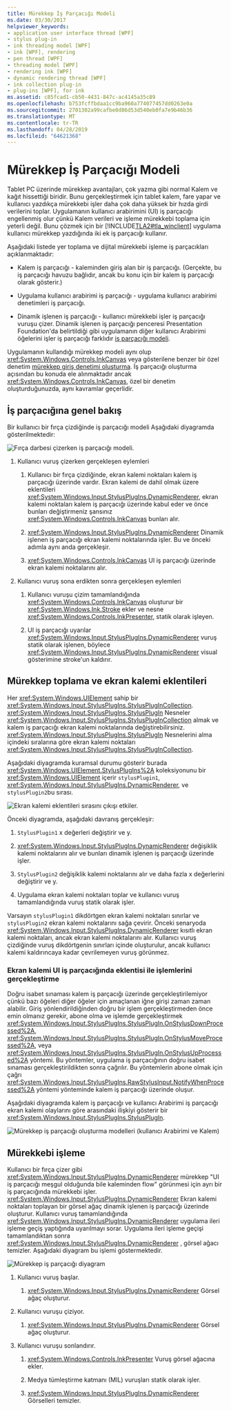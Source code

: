 ```yaml
---
title: Mürekkep İş Parçacığı Modeli
ms.date: 03/30/2017
helpviewer_keywords:
- application user interface thread [WPF]
- stylus plug-in
- ink threading model [WPF]
- ink [WPF], rendering
- pen thread [WPF]
- threading model [WPF]
- rendering ink [WPF]
- dynamic rendering thread [WPF]
- ink collection plug-in
- plug-ins [WPF], for ink
ms.assetid: c85fcad1-cb50-4431-847c-ac4145a35c89
ms.openlocfilehash: b753fcffbdaa1cc9ba960a774077457dd0263e0a
ms.sourcegitcommit: 2701302a99cafbe0d86d53d540eb0fa7e9b46b36
ms.translationtype: MT
ms.contentlocale: tr-TR
ms.lasthandoff: 04/28/2019
ms.locfileid: "64621368"
---
```

# <a name="the-ink-threading-model"></a>Mürekkep İş Parçacığı Modeli
Tablet PC üzerinde mürekkep avantajları, çok yazma gibi normal Kalem ve kağıt hissettiği biridir.  Bunu gerçekleştirmek için tablet kalem, fare yapar ve kullanıcı yazdıkça mürekkebi işler daha çok daha yüksek bir hızda girdi verilerini toplar.  Uygulamanın kullanıcı arabirimini (UI) iş parçacığı engellenmiş olur çünkü Kalem verileri ve işleme mürekkebi toplama için yeterli değil.  Bunu çözmek için bir [!INCLUDE[TLA2#tla_winclient](../../../../includes/tla2sharptla-winclient-md.md)] uygulama kullanıcı mürekkep yazdığında iki ek iş parçacığı kullanır.  
  
 Aşağıdaki listede yer toplama ve dijital mürekkebi işleme iş parçacıkları açıklanmaktadır:  
  
- Kalem iş parçacığı - kaleminden giriş alan bir iş parçacığı.  (Gerçekte, bu iş parçacığı havuzu bağlıdır, ancak bu konu için bir kalem iş parçacığı olarak gösterir.)  
  
- Uygulama kullanıcı arabirimi iş parçacığı - uygulama kullanıcı arabirimi denetimleri iş parçacığı.  
  
- Dinamik işlenen iş parçacığı - kullanıcı mürekkebi işler iş parçacığı vuruşu çizer. Dinamik işlenen iş parçacığı penceresi Presentation Foundation'da belirtildiği gibi uygulamanın diğer kullanıcı Arabirimi öğelerini işler iş parçacığı farklıdır [iş parçacığı modeli](threading-model.md).  
  
 Uygulamanın kullandığı mürekkep modeli aynı olup <xref:System.Windows.Controls.InkCanvas> veya gösterilene benzer bir özel denetim [mürekkep giriş denetimi oluşturma](creating-an-ink-input-control.md).  İş parçacığı oluşturma açısından bu konuda ele alınmaktadır ancak <xref:System.Windows.Controls.InkCanvas>, özel bir denetim oluşturduğunuzda, aynı kavramlar geçerlidir.  
  
## <a name="threading-overview"></a>İş parçacığına genel bakış  
 Bir kullanıcı bir fırça çizdiğinde iş parçacığı modeli Aşağıdaki diyagramda gösterilmektedir:  
  
 ![Fırça darbesi çizerken iş parçacığı modeli. ](./media/inkthreading-drawingink.png "InkThreading_DrawingInk")  
  
1. Kullanıcı vuruş çizerken gerçekleşen eylemleri  
  
    1. Kullanıcı bir fırça çizdiğinde, ekran kalemi noktaları kalem iş parçacığı üzerinde vardır.  Ekran kalemi de dahil olmak üzere eklentileri <xref:System.Windows.Input.StylusPlugIns.DynamicRenderer>, ekran kalemi noktaları kalem iş parçacığı üzerinde kabul eder ve önce bunları değiştirmeniz şansınız <xref:System.Windows.Controls.InkCanvas> bunları alır.  
  
    2. <xref:System.Windows.Input.StylusPlugIns.DynamicRenderer> Dinamik işlenen iş parçacığı ekran kalemi noktalarında işler. Bu ve önceki adımla aynı anda gerçekleşir.  
  
    3. <xref:System.Windows.Controls.InkCanvas> UI iş parçacığı üzerinde ekran kalemi noktalarını alır.  
  
2. Kullanıcı vuruş sona erdikten sonra gerçekleşen eylemleri  
  
    1. Kullanıcı vuruşu çizim tamamlandığında <xref:System.Windows.Controls.InkCanvas> oluşturur bir <xref:System.Windows.Ink.Stroke> ekler ve nesne <xref:System.Windows.Controls.InkPresenter>, statik olarak işleyen.  
  
    2. UI iş parçacığı uyarılar <xref:System.Windows.Input.StylusPlugIns.DynamicRenderer> vuruş statik olarak işlenen, böylece <xref:System.Windows.Input.StylusPlugIns.DynamicRenderer> visual gösterimine stroke'un kaldırır.  
  
## <a name="ink-collection-and-stylus-plug-ins"></a>Mürekkep toplama ve ekran kalemi eklentileri  
 Her <xref:System.Windows.UIElement> sahip bir <xref:System.Windows.Input.StylusPlugIns.StylusPlugInCollection>.  <xref:System.Windows.Input.StylusPlugIns.StylusPlugIn> Nesneler <xref:System.Windows.Input.StylusPlugIns.StylusPlugInCollection> almak ve kalem iş parçacığı ekran kalemi noktalarında değiştirebilirsiniz. <xref:System.Windows.Input.StylusPlugIns.StylusPlugIn> Nesnelerini alma içindeki sıralarına göre ekran kalemi noktaları <xref:System.Windows.Input.StylusPlugIns.StylusPlugInCollection>.  
  
 Aşağıdaki diyagramda kuramsal durumu gösterir burada <xref:System.Windows.UIElement.StylusPlugIns%2A> koleksiyonunu bir <xref:System.Windows.UIElement> içerir `stylusPlugin1`, <xref:System.Windows.Input.StylusPlugIns.DynamicRenderer>, ve `stylusPlugin2`bu sırası.  
  
 ![Ekran kalemi eklentileri sırasını çıkışı etkiler. ](./media/inkthreading-pluginorder.png "InkThreading_PluginOrder")  
  
 Önceki diyagramda, aşağıdaki davranış gerçekleşir:  
  
1. `StylusPlugin1` x değerleri değiştirir ve y.  
  
2. <xref:System.Windows.Input.StylusPlugIns.DynamicRenderer> değişiklik kalemi noktalarını alır ve bunları dinamik işlenen iş parçacığı üzerinde işler.  
  
3. `StylusPlugin2` değişiklik kalemi noktalarını alır ve daha fazla x değerlerini değiştirir ve y.  
  
4. Uygulama ekran kalemi noktaları toplar ve kullanıcı vuruş tamamlandığında vuruş statik olarak işler.  
  
 Varsayın `stylusPlugin1` dikdörtgen ekran kalemi noktaları sınırlar ve `stylusPlugin2` ekran kalemi noktalarını sağa çevirir.  Önceki senaryoda <xref:System.Windows.Input.StylusPlugIns.DynamicRenderer> kısıtlı ekran kalemi noktaları, ancak ekran kalemi noktalarını alır.  Kullanıcı vuruş çizdiğinde vuruş dikdörtgenin sınırları içinde oluşturulur, ancak kullanıcı kalemi kaldırıncaya kadar çevrilemeyen vuruş görünmez.  
  
### <a name="performing-operations-with-a-stylus-plug-in-on-the-ui-thread"></a>Ekran kalemi UI iş parçacığında eklentisi ile işlemlerini gerçekleştirme  
 Doğru isabet sınaması kalem iş parçacığı üzerinde gerçekleştirilemiyor çünkü bazı öğeleri diğer öğeler için amaçlanan iğne girişi zaman zaman alabilir. Giriş yönlendirildiğinden doğru bir işlem gerçekleştirmeden önce emin olmanız gerekir, abone olma ve işlemde gerçekleştirmek <xref:System.Windows.Input.StylusPlugIns.StylusPlugIn.OnStylusDownProcessed%2A>, <xref:System.Windows.Input.StylusPlugIns.StylusPlugIn.OnStylusMoveProcessed%2A>, veya <xref:System.Windows.Input.StylusPlugIns.StylusPlugIn.OnStylusUpProcessed%2A> yöntemi. Bu yöntemler, uygulama iş parçacığının doğru isabet sınaması gerçekleştirildikten sonra çağrılır. Bu yöntemlerin abone olmak için çağrı <xref:System.Windows.Input.StylusPlugIns.RawStylusInput.NotifyWhenProcessed%2A> yöntemi yönteminde kalem iş parçacığı üzerinde oluşur.  
  
 Aşağıdaki diyagramda kalem iş parçacığı ve kullanıcı Arabirimi iş parçacığı ekran kalemi olaylarını göre arasındaki ilişkiyi gösterir bir <xref:System.Windows.Input.StylusPlugIns.StylusPlugIn>.  
  
 ![Mürekkep iş parçacığı oluşturma modelleri &#40;kullanıcı Arabirimi ve Kalem&#41;](./media/inkthreading-plugincallbacks.png "InkThreading_PluginCallbacks")  
  
## <a name="rendering-ink"></a>Mürekkebi işleme  
 Kullanıcı bir fırça çizer gibi <xref:System.Windows.Input.StylusPlugIns.DynamicRenderer> mürekkep "UI iş parçacığı meşgul olduğunda bile kaleminden flow" görünmesi için ayrı bir iş parçacığında mürekkebi işler.  <xref:System.Windows.Input.StylusPlugIns.DynamicRenderer> Ekran kalemi noktaları toplayan bir görsel ağaç dinamik işlenen iş parçacığı üzerinde oluşturur.  Kullanıcı vuruş tamamlandığında <xref:System.Windows.Input.StylusPlugIns.DynamicRenderer> uygulama ileri işleme geçiş yaptığında uyarılmayı sorar.  Uygulama ileri işleme geçişi tamamlandıktan sonra <xref:System.Windows.Input.StylusPlugIns.DynamicRenderer> , görsel ağacı temizler.  Aşağıdaki diyagram bu işlemi göstermektedir.  
  
 ![Mürekkep iş parçacığı diyagram](./media/inkthreading-visualtree.png "InkThreading_VisualTree")  
  
1. Kullanıcı vuruş başlar.  
  
    1. <xref:System.Windows.Input.StylusPlugIns.DynamicRenderer> Görsel ağaç oluşturur.  
  
2. Kullanıcı vuruşu çiziyor.  
  
    1. <xref:System.Windows.Input.StylusPlugIns.DynamicRenderer> Görsel ağaç oluşturur.  
  
3. Kullanıcı vuruşu sonlandırır.  
  
    1. <xref:System.Windows.Controls.InkPresenter> Vuruş görsel ağacına ekler.  
  
    2. Medya tümleştirme katmanı (MIL) vuruşları statik olarak işler.  
  
    3. <xref:System.Windows.Input.StylusPlugIns.DynamicRenderer> Görselleri temizler.
